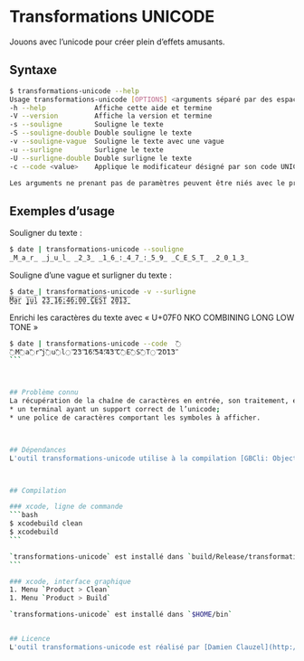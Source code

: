 Transformations UNICODE
=======================

Jouons avec l’unicode pour créer plein d’effets amusants.



## Syntaxe
```bash
$ transformations-unicode --help
Usage transformations-unicode [OPTIONS] <arguments séparé par des espaces>
-h --help            Affiche cette aide et termine 
-V --version         Affiche la version et termine 
-s --souligne        Souligne le texte 
-S --souligne-double Double souligne le texte 
-v --souligne-vague  Souligne le texte avec une vague 
-u --surligne        Surligne le texte 
-U --surligne-double Double surligne le texte 
-c --code <value>    Applique le modificateur désigné par son code UNICODE 

Les arguments ne prenant pas de paramètres peuvent être niés avec le préfix --no-<name> ou --<name>=0
```



## Exemples d’usage

Souligner du texte :
```bash
$ date | transformations-unicode --souligne
̲M̲a̲r̲ ̲j̲u̲l̲ ̲2̲3̲ ̲1̲6̲:̲4̲7̲:̲5̲9̲ ̲C̲E̲S̲T̲ ̲2̲0̲1̲3̲
```

Souligne d’une vague et surligner du texte :
```bash
$ date | transformations-unicode -v --surligne
̼̅M̼̅a̼̅r̼̅ ̼̅j̼̅u̼̅l̼̅ ̼̅2̼̅3̼̅ ̼̅1̼̅6̼̅:̼̅4̼̅6̼̅:̼̅0̼̅0̼̅ ̼̅C̼̅E̼̅S̼̅T̼̅ ̼̅2̼̅0̼̅1̼̅3̼̅
```

Enrichi les caractères du texte avec « U+07F0 NKO COMBINING LONG LOW TONE » 
````bash
$ date | transformations-unicode --code  ߰
߰M߰a߰r߰ ߰j߰u߰l߰ ߰2߰3߰ ߰1߰6߰:߰5߰4߰:߰4߰3߰ ߰C߰E߰S߰T߰ ߰2߰0߰1߰3߰
```



## Problème connu
La récupération de la chaîne de caractères en entrée, son traitement, et sa sortie, se font sans soucis particulier. En revanche, pour afficher le résultat vous *devez* avoir :
* un terminal ayant un support correct de l’unicode;
* une police de caractères comportant les symboles à afficher.



## Dépendances
L'outil transformations-unicode utilise à la compilation [GBCli: Objective C foundation tool command line interface library](https://github.com/tomaz/GBCli/) (licence MIT) pour faciliter le traitement des paramètres. GBCli est inclus dans le dépôt (submodule git), et n'est pas nécessaire pour l’exécution.



## Compilation

### xcode, ligne de commande
```bash
$ xcodebuild clean
$ xcodebuild
```

`transformations-unicode` est installé dans `build/Release/transformations-unicode`
```

### xcode, interface graphique
1. Menu `Product > Clean`
1. Menu `Product > Build`

`transformations-unicode` est installé dans `$HOME/bin`


## Licence
L'outil transformations-unicode est réalisé par [Damien Clauzel](http://Damien.Clauzel.eu) et est placé sous la [GPLv3](https://www.gnu.org/licenses/gpl-3.0.fr.html).
